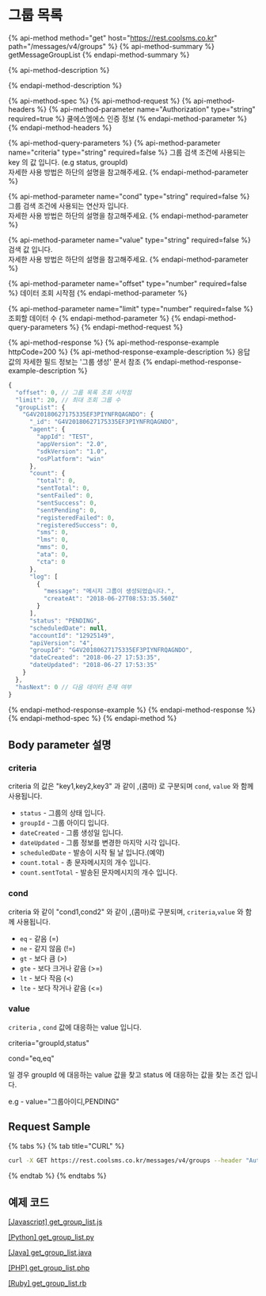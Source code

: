 # 그룹 목록

{% api-method method="get" host="https://rest.coolsms.co.kr" path="/messages/v4/groups" %}
{% api-method-summary %}
getMessageGroupList
{% endapi-method-summary %}

{% api-method-description %}

{% endapi-method-description %}

{% api-method-spec %}
{% api-method-request %}
{% api-method-headers %}
{% api-method-parameter name="Authorization" type="string" required=true %}
쿨에스엠에스 인증 정보
{% endapi-method-parameter %}
{% endapi-method-headers %}

{% api-method-query-parameters %}
{% api-method-parameter name="criteria" type="string" required=false %}
그룹 검색 조건에 사용되는 key 의 값 입니다. \(e.g status, groupId\)  
자세한 사용 방법은 하단의 설명을 참고해주세요.
{% endapi-method-parameter %}

{% api-method-parameter name="cond" type="string" required=false %}
그룹 검색 조건에 사용되는 연산자 입니다.  
자세한 사용 방법은 하단의 설명을 참고해주세요.
{% endapi-method-parameter %}

{% api-method-parameter name="value" type="string" required=false %}
검색 값 입니다.  
자세한 사용 방법은 하단의 설명을 참고해주세요.
{% endapi-method-parameter %}

{% api-method-parameter name="offset" type="number" required=false %}
데이터 조회 시작점
{% endapi-method-parameter %}

{% api-method-parameter name="limit" type="number" required=false %}
조회할 데이터 수
{% endapi-method-parameter %}
{% endapi-method-query-parameters %}
{% endapi-method-request %}

{% api-method-response %}
{% api-method-response-example httpCode=200 %}
{% api-method-response-example-description %}
응답 값의 자세한 필드 정보는 '그룹 생성' 문서 참조
{% endapi-method-response-example-description %}

```javascript
{
  "offset": 0, // 그룹 목록 조회 시작점
  "limit": 20, // 최대 조회 그룹 수
  "groupList": {
    "G4V20180627175335EF3PIYNFRQAGNDO": {
      "_id": "G4V20180627175335EF3PIYNFRQAGNDO",
      "agent": {
        "appId": "TEST",
        "appVersion": "2.0",
        "sdkVersion": "1.0",
        "osPlatform": "win"
      },
      "count": {
        "total": 0,
        "sentTotal": 0,
        "sentFailed": 0,
        "sentSuccess": 0,
        "sentPending": 0,
        "registeredFailed": 0,
        "registeredSuccess": 0,
        "sms": 0,
        "lms": 0,
        "mms": 0,
        "ata": 0,
        "cta": 0
      },
      "log": [
        {
          "message": "메시지 그룹이 생성되었습니다.",
          "createAt": "2018-06-27T08:53:35.560Z"
        }
      ],
      "status": "PENDING",
      "scheduledDate": null,
      "accountId": "12925149",
      "apiVersion": "4",
      "groupId": "G4V20180627175335EF3PIYNFRQAGNDO",
      "dateCreated": "2018-06-27 17:53:35",
      "dateUpdated": "2018-06-27 17:53:35"
    }
  },
  "hasNext": 0 // 다음 데이터 존재 여부
}
```
{% endapi-method-response-example %}
{% endapi-method-response %}
{% endapi-method-spec %}
{% endapi-method %}

## Body parameter 설명

### criteria

criteria 의 값은 "key1,key2,key3" 과 같이 ,\(콤마\) 로 구분되며 `cond`, `value` 와 함께 사용됩니다.

* `status` - 그룹의 상태 입니다.
* `groupId` - 그룹 아이디 입니다.
* `dateCreated` - 그룹 생성일 입니다.
* `dateUpdated` - 그룹 정보를 변경한 마지막 시각 입니다.
* `scheduledDate` - 발송이 시작 될 날 입니다.\(예약\)
* `count.total` - 총 문자메시지의 개수 입니다.
* `count.sentTotal` - 발송된 문자메시지의 개수 입니다.

### cond

criteria 와 같이 "cond1,cond2" 와 같이 ,\(콤마\)로 구분되며, `criteria`,`value` 와 함께 사용됩니다.

* `eq` - 같음 \(=\)
* `ne` - 같지 않음 \(!=\)
* `gt` - 보다 큼 \(&gt;\)
* `gte` - 보다 크거나 같음 \(&gt;=\)
* `lt` - 보다 작음 \(&lt;\)
* `lte` - 보다 작거나 같음 \(&lt;=\)

### value

`criteria` , `cond` 값에 대응하는 value 입니다.

criteria="groupId,status"

cond="eq,eq"

일 경우 groupId 에 대응하는 value 값을 찾고 status 에 대응하는 값을 찾는 조건 입니다.

e.g - value="그룹아이디,PENDING"

## Request Sample

{% tabs %}
{% tab title="CURL" %}
```bash
curl -X GET https://rest.coolsms.co.kr/messages/v4/groups --header "Authorization : HMAC-SHA256 ApiKey=[API_KEY], Date=[DATE], Salt=[UNIQID], Signature= [SIGNATURE]" \
```
{% endtab %}
{% endtabs %}

## 예제 코드

[\[Javascript\] get\_group\_list.js](https://github.com/coolsms/coolsms-v4-examples/blob/master/javascript/get_group_list.js)

[\[Python\] get\_group\_list.py](https://github.com/coolsms/coolsms-v4-examples/blob/master/python/group/)

[\[Java\] get\_group\_list.java](https://github.com/coolsms/coolsms-v4-examples/tree/master/java)

[\[PHP\] get\_group\_list.php](https://github.com/coolsms/coolsms-v4-examples/blob/master/php/get_group_list.php)

[\[Ruby\] get\_group\_list.rb](https://github.com/coolsms/coolsms-v4-examples/blob/master/ruby/get_group_list.rb)

